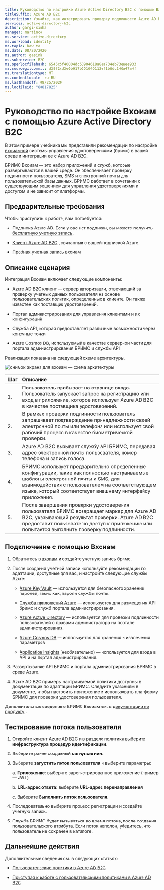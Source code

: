 ```yaml
---
title: Руководство по настройке Azure Active Directory B2C с помощью Вхоиам
titleSuffix: Azure AD B2C
description: Узнайте, как интегрировать проверку подлинности Azure AD B2C с Вхоиам для проверки пользователей
services: active-directory-b2c
author: gargi-sinha
manager: martinco
ms.service: active-directory
ms.workload: identity
ms.topic: how-to
ms.date: 08/20/2020
ms.author: gasinh
ms.subservice: B2C
ms.openlocfilehash: 6545c5f40004dc50904618a8ea734eb73eeee933
ms.sourcegitcommit: d39f2cd3e0b917b351046112ef1b8dc240a47a4f
ms.translationtype: MT
ms.contentlocale: ru-RU
ms.lasthandoff: 08/25/2020
ms.locfileid: "88817825"
---
```

# <a name="tutorial-for-configuring-whoiam-with-azure-active-directory-b2c"></a>Руководство по настройке Вхоиам с помощью Azure Active Directory B2C

В этом примере учебника мы представили рекомендации по настройке [вхоиамной](https://www.whoiam.ai/brims/) системы управления удостоверениями (бримс) в вашей среде и интеграции ее с Azure AD B2C.

БРИМС Вхоиам — это набор приложений и служб, которые развертываются в вашей среде. Он обеспечивает проверку подлинности пользователя, SMS и электронной почты для пользовательской базы данных. БРИМС работает в сочетании с существующим решением для управления удостоверениями и доступом и не зависит от платформы.

## <a name="prerequisites"></a>Предварительные требования

Чтобы приступить к работе, вам потребуется:

- Подписка Azure AD. Если у вас нет подписки, вы можете получить [бесплатную учетную запись](https://azure.microsoft.com/free/).

- [Клиент Azure AD B2C](https://docs.microsoft.com/azure/active-directory-b2c/tutorial-create-tenant) , связанный с вашей подпиской Azure.

- [Пробная учетная запись](https://www.whoiam.ai/contact-us/) вхоиам

## <a name="scenario-description"></a>Описание сценария

Интеграция Вхоиам включает следующие компоненты:

- Azure AD B2C клиент — сервер авторизации, отвечающий за проверку учетных данных пользователя на основе пользовательских политик, определенных в клиенте. Он также известен как поставщик удостоверений.

- Портал администрирования для управления клиентами и их конфигураций

- Служба API, которая предоставляет различные возможности через конечные точки  

- Azure Cosmos DB, используемый в качестве серверной части для портала администрирования БРИМС и службы API

Реализация показана на следующей схеме архитектуры.

![снимок экрана для вхоиам — схема архитектуры](media/partner-whoiam/whoiam-architecture-diagram.png)

|Шаг | Описание |
|:-----| :-----------|
| 1. | Пользователь прибывает на странице входа. Пользователь запускает запрос на регистрацию или вход в приложение, которое использует Azure AD B2C в качестве поставщика удостоверений.
| 2. | В рамках проверки подлинности пользователь запрашивает подтверждение принадлежности своей электронной почты или телефона или использует свой рабочий процесс в качестве биометрической проверки.  
| 3. | Azure AD B2C вызывает службу API БРИМС, передавая адрес электронной почты пользователя, номер телефона и запись голоса.
| 4. | БРИМС использует предварительно определенные конфигурации, такие как полностью настраиваемые шаблоны электронной почты и SMS, для взаимодействия с пользователем на соответствующем языке, который соответствует внешнему интерфейсу приложения.
| 5. | После завершения проверки удостоверения пользователя БРИМС возвращает маркер для Azure AD B2C, указывающий результат проверки. Azure AD B2C предоставит пользователю доступ к приложению или попытается выполнить проверку подлинности.  

## <a name="onboard-with-whoiam"></a>Подключение с помощью Вхоиам

1. Обратитесь в [вхоиам](https://www.whoiam.ai/contact-us/) и создайте учетную запись бримс.

2. После создания учетной записи используйте рекомендации по адаптации, доступные для вас, и настройте следующие службы Azure:

    - [Azure Key Vault](https://azure.microsoft.com/services/key-vault/) — используется для безопасного хранения паролей, таких как, пароли службы почты.

    - [Служба приложений Azure](https://azure.microsoft.com/services/app-service/) — используется для размещения API бримс и служб портала администрирования.

    - [Azure Active Directory](https://azure.microsoft.com/services/active-directory/) — используется для проверки подлинности пользователей с правами администратора на портале администрирования.

    - [Azure Cosmos DB](https://azure.microsoft.com/services/cosmos-db/) — используется для хранения и извлечения параметров

    - [Application Insights](https://docs.microsoft.com/azure/azure-monitor/app/app-insights-overview#:~:text=Application%20Insights%2C%20a%20feature%20of%20Azure%20Monitor%2C%20is,professionals.%20Use%20it%20to%20monitor%20your%20live%20applications.) (необязательно) — используется для входа в API и на портал администрирования.

3. Развертывание API БРИМС и портала администрирования БРИМС в среде Azure.

4. Azure AD B2C примеры настраиваемой политики доступны в документации по адаптации БРИМС. Следуйте указаниям в документе, чтобы настроить приложение и использовать платформу БРИМС для проверки удостоверения пользователя.  

Дополнительные сведения о БРИМС Вхоиам см. в [документации по продукту](https://www.whoiam.ai/brims/) .

## <a name="test-the-user-flow"></a>Тестирование потока пользователя

1. Откройте клиент Azure AD B2C и в разделе политики выберите **инфраструктура процедур идентификации**.

2. Выберите ранее созданный **сигнупсигнин**.

3. Выберите **запустить поток пользователя** и выберите параметры:

   а. **Приложение**: выберите зарегистрированное приложение (пример — JWT)

   b. **URL-адрес ответа**: выберите **URL-адрес перенаправления**

   c. Выберите **Выполнить поток пользователя**.

4. Последовательно выберите процесс регистрации и создайте учетную запись.

5. Служба БРИМС будет вызываться во время потока, после создания пользовательского атрибута. Если поток неполон, убедитесь, что пользователь не сохранен в каталоге.

## <a name="next-steps"></a>Дальнейшие действия

Дополнительные сведения см. в следующих статьях:

- [Пользовательские политики в Azure AD B2C](https://docs.microsoft.com/azure/active-directory-b2c/custom-policy-overview)

- [Приступая к работе с пользовательскими политиками в Azure AD B2C](https://docs.microsoft.com/azure/active-directory-b2c/custom-policy-get-started?tabs=applications)
